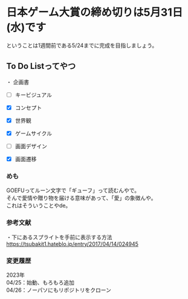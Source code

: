 # 日本ゲーム大賞の締め切りは5月31日(水)です  
ということは1週間前である5/24までに完成を目指しましょう。

## To Do Listってやつ  
・ 企画書
- [ ] キービジュアル
- [X] コンセプト
- [X] 世界観
- [X] ゲームサイクル
- [ ] 画面デザイン
- [X] 画面遷移


### めも
GOEFUってルーン文字で「ギューフ」って読むんやで。  
そんで愛情や贈り物を届ける意味があって、「愛」の象徴んや。  
これはそういうことやde。    

### 参考文献  
・下にあるスプライトを手前に表示する方法  
https://tsubakit1.hateblo.jp/entry/2017/04/14/024945  

### 変更履歴
2023年  
04/25：始動、もろもろ追加  
04/26：ノーパソにもリポジトリをクローン  
